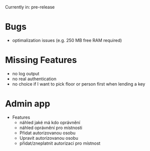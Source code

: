 Currently in: pre-release

# Bugs
- optimalization issues (e.g. 250 MB free RAM required)

# Missing Features
- no log output
- no real authentication
- no choice if I want to pick floor or person first when lending a key


# Admin app
- Features
  - náhled jaké má kdo oprávnění
  - náhled oprávnění pro místnosti
  - Přidat autorizovanou osobu
  - Upravit autorizovanou osobu
  - přidat/zneplatnit autorizaci pro místnost